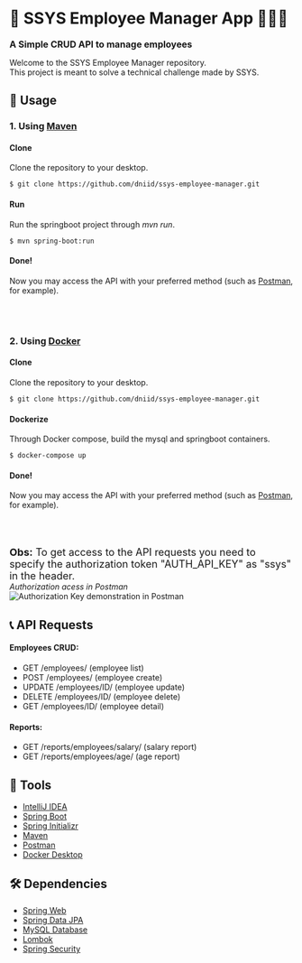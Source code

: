 # 📱 SSYS Employee Manager App 👨🏻‍💼
<font size="3">**A Simple CRUD API to manage employees**</font> 

Welcome to the SSYS Employee Manager repository.  
This project is meant to solve a technical challenge made by SSYS.

## 🔨 Usage

### 1. Using [Maven]

#### Clone
Clone the repository to your desktop.
```
$ git clone https://github.com/dniid/ssys-employee-manager.git
```

#### Run
Run the springboot project through *mvn run*.
```
$ mvn spring-boot:run
```
#### Done!
Now you may access the API with your preferred method (such as [Postman], for example).

<br><br>
### 2. Using [Docker]

#### Clone
Clone the repository to your desktop.
```
$ git clone https://github.com/dniid/ssys-employee-manager.git
```

#### Dockerize
Through Docker compose, build the mysql and springboot containers.
```
$ docker-compose up
```

#### Done!
Now you may access the API with your preferred method (such as [Postman], for example).

<br><br><br>
<font size="4">**Obs:** To get access to the API requests you need to specify the authorization token "AUTH_API_KEY" as "ssys" in the header. </font>
<br>
*Authorization acess in Postman*
![Authorization Key demonstration in Postman](https://cdn.discordapp.com/attachments/531312380559491075/992211499290464346/unknown.png "Authorization Key demonstration in Postman")
<br>
## 📞 API Requests

#### Employees CRUD:
* GET /employees/ (employee list)
* POST /employees/ (employee create)
* UPDATE /employees/ID/ (employee update)
* DELETE /employees/ID/ (employee delete)
* GET /employees/ID/ (employee detail)

#### Reports:
* GET /reports/employees/salary/ (salary report)
* GET /reports/employees/age/ (age report)

## 🧰 Tools

* [IntelliJ IDEA]
* [Spring Boot]
* [Spring Initializr]
* [Maven]
* [Postman]
* [Docker Desktop]

## 🛠 Dependencies

* [Spring Web]
* [Spring Data JPA]
* [MySQL Database]
* [Lombok]
* [Spring Security]

[IntelliJ IDEA]: https://www.jetbrains.com/idea/
[Spring Boot]: https://spring.io/projects/spring-boot
[Spring Initializr]: https://start.spring.io
[Maven]: https://maven.apache.org
[Postman]: https://www.postman.com
[Spring Web]: https://spring.io/projects/spring-ws
[Spring Data JPA]: https://spring.io/projects/spring-data-jpa
[MySQL Database]: https://www.mysql.com
[Lombok]: https://projectlombok.org
[Spring Security]: https://spring.io/projects/spring-security
[Docker Desktop]: https://www.docker.com/products/docker-desktop/
[Docker]: https://www.docker.com
